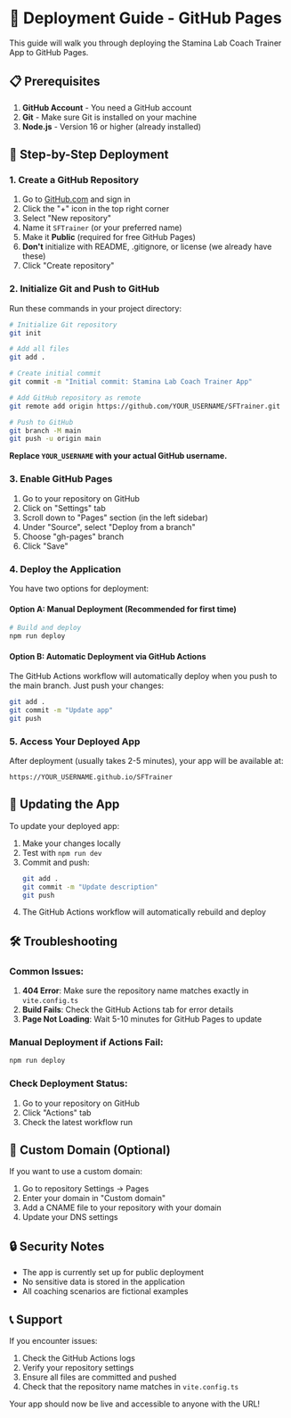# 🚀 Deployment Guide - GitHub Pages

This guide will walk you through deploying the Stamina Lab Coach Trainer App to GitHub Pages.

## 📋 Prerequisites

1. **GitHub Account** - You need a GitHub account
2. **Git** - Make sure Git is installed on your machine
3. **Node.js** - Version 16 or higher (already installed)

## 🔧 Step-by-Step Deployment

### 1. Create a GitHub Repository

1. Go to [GitHub.com](https://github.com) and sign in
2. Click the "+" icon in the top right corner
3. Select "New repository"
4. Name it `SFTrainer` (or your preferred name)
5. Make it **Public** (required for free GitHub Pages)
6. **Don't** initialize with README, .gitignore, or license (we already have these)
7. Click "Create repository"

### 2. Initialize Git and Push to GitHub

Run these commands in your project directory:

```bash
# Initialize Git repository
git init

# Add all files
git add .

# Create initial commit
git commit -m "Initial commit: Stamina Lab Coach Trainer App"

# Add GitHub repository as remote
git remote add origin https://github.com/YOUR_USERNAME/SFTrainer.git

# Push to GitHub
git branch -M main
git push -u origin main
```

**Replace `YOUR_USERNAME` with your actual GitHub username.**

### 3. Enable GitHub Pages

1. Go to your repository on GitHub
2. Click on "Settings" tab
3. Scroll down to "Pages" section (in the left sidebar)
4. Under "Source", select "Deploy from a branch"
5. Choose "gh-pages" branch
6. Click "Save"

### 4. Deploy the Application

You have two options for deployment:

#### Option A: Manual Deployment (Recommended for first time)

```bash
# Build and deploy
npm run deploy
```

#### Option B: Automatic Deployment via GitHub Actions

The GitHub Actions workflow will automatically deploy when you push to the main branch. Just push your changes:

```bash
git add .
git commit -m "Update app"
git push
```

### 5. Access Your Deployed App

After deployment (usually takes 2-5 minutes), your app will be available at:
```
https://YOUR_USERNAME.github.io/SFTrainer
```

## 🔄 Updating the App

To update your deployed app:

1. Make your changes locally
2. Test with `npm run dev`
3. Commit and push:
   ```bash
   git add .
   git commit -m "Update description"
   git push
   ```
4. The GitHub Actions workflow will automatically rebuild and deploy

## 🛠️ Troubleshooting

### Common Issues:

1. **404 Error**: Make sure the repository name matches exactly in `vite.config.ts`
2. **Build Fails**: Check the GitHub Actions tab for error details
3. **Page Not Loading**: Wait 5-10 minutes for GitHub Pages to update

### Manual Deployment if Actions Fail:

```bash
npm run deploy
```

### Check Deployment Status:

1. Go to your repository on GitHub
2. Click "Actions" tab
3. Check the latest workflow run

## 📱 Custom Domain (Optional)

If you want to use a custom domain:

1. Go to repository Settings → Pages
2. Enter your domain in "Custom domain"
3. Add a CNAME file to your repository with your domain
4. Update your DNS settings

## 🔒 Security Notes

- The app is currently set up for public deployment
- No sensitive data is stored in the application
- All coaching scenarios are fictional examples

## 📞 Support

If you encounter issues:

1. Check the GitHub Actions logs
2. Verify your repository settings
3. Ensure all files are committed and pushed
4. Check that the repository name matches in `vite.config.ts`

Your app should now be live and accessible to anyone with the URL! 
